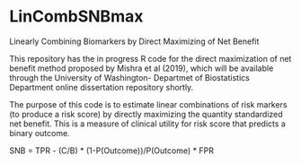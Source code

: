 # LinCombSNBmax
Linearly Combining Biomarkers by Direct Maximizing of Net Benefit

This repository has the in progress R code for the direct maximization of net benefit method proposed by Mishra et al (2019), which will be available through the University of Washington- Departmet of Biostatistics Department online dissertation repository shortly.   

The purpose of this code is to estimate linear combinations of risk markers (to produce a risk score) by directly maximizing the quantity standardized net benefit. This is a measure of clinical utility for risk score that predicts a binary outcome.

SNB = TPR - (C/B) * (1-P(Outcome))/P(Outcome) * FPR

